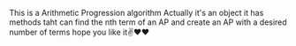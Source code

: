 This is a Arithmetic Progression algorithm
Actually it's an object
it has methods taht can find the nth term of an AP and create an AP with a desired number of terms
hope you like it✌️♥️❤️
